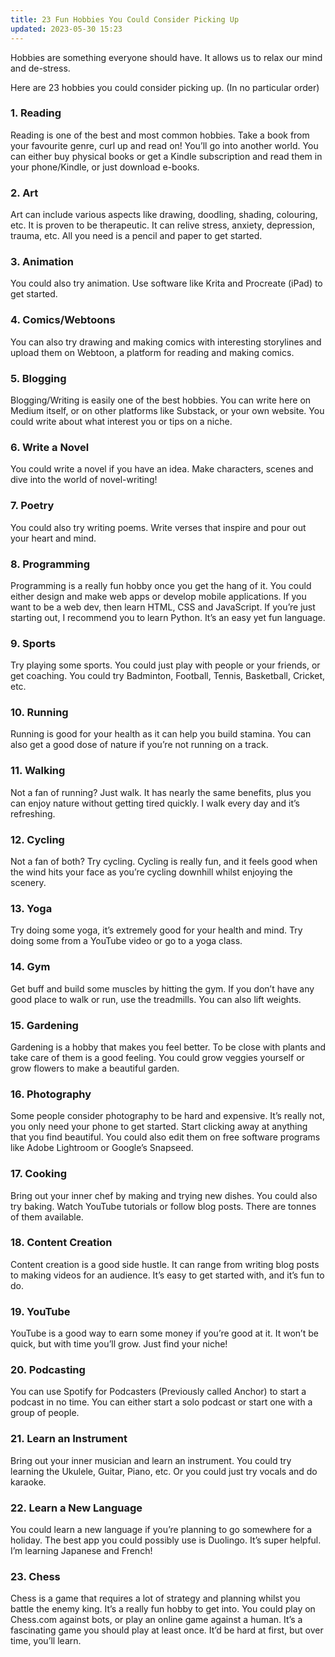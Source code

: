 ```yaml
---
title: 23 Fun Hobbies You Could Consider Picking Up
updated: 2023-05-30 15:23
---
```


Hobbies are something everyone should have. It allows us to relax our mind and de-stress.

Here are 23 hobbies you could consider picking up. (In no particular order)

### 1. Reading

Reading is one of the best and most common hobbies. Take a book from your favourite genre, curl up and read on! You’ll go into another world. You can either buy physical books or get a Kindle subscription and read them in your phone/Kindle, or just download e-books.

### 2. Art

Art can include various aspects like drawing, doodling, shading, colouring, etc. It is proven to be therapeutic. It can relive stress, anxiety, depression, trauma, etc. All you need is a pencil and paper to get started.

### 3. Animation

You could also try animation. Use software like Krita and Procreate (iPad) to get started.

### 4. Comics/Webtoons

You can also try drawing and making comics with interesting storylines and upload them on Webtoon, a platform for reading and making comics.

### 5. Blogging

Blogging/Writing is easily one of the best hobbies. You can write here on Medium itself, or on other platforms like Substack, or your own website. You could write about what interest you or tips on a niche.

### 6. Write a Novel

You could write a novel if you have an idea. Make characters, scenes and dive into the world of novel-writing!

### 7. Poetry

You could also try writing poems. Write verses that inspire and pour out your heart and mind.

### 8. Programming

Programming is a really fun hobby once you get the hang of it. You could either design and make web apps or develop mobile applications. If you want to be a web dev, then learn HTML, CSS and JavaScript. If you’re just starting out, I recommend you to learn Python. It’s an easy yet fun language.

### 9. Sports

Try playing some sports. You could just play with people or your friends, or get coaching. You could try Badminton, Football, Tennis, Basketball, Cricket, etc.

### 10. Running

Running is good for your health as it can help you build stamina. You can also get a good dose of nature if you’re not running on a track.

### 11. Walking

Not a fan of running? Just walk. It has nearly the same benefits, plus you can enjoy nature without getting tired quickly. I walk every day and it’s refreshing.

### 12. Cycling

Not a fan of both? Try cycling. Cycling is really fun, and it feels good when the wind hits your face as you’re cycling downhill whilst enjoying the scenery.

### 13. Yoga

Try doing some yoga, it’s extremely good for your health and mind. Try doing some from a YouTube video or go to a yoga class.

### 14. Gym

Get buff and build some muscles by hitting the gym. If you don’t have any good place to walk or run, use the treadmills. You can also lift weights.

### 15. Gardening

Gardening is a hobby that makes you feel better. To be close with plants and take care of them is a good feeling. You could grow veggies yourself or grow flowers to make a beautiful garden.

### 16. Photography

Some people consider photography to be hard and expensive. It’s really not, you only need your phone to get started. Start clicking away at anything that you find beautiful. You could also edit them on free software programs like Adobe Lightroom or Google’s Snapseed.

### 17. Cooking

Bring out your inner chef by making and trying new dishes. You could also try baking. Watch YouTube tutorials or follow blog posts. There are tonnes of them available.

### 18. Content Creation

Content creation is a good side hustle. It can range from writing blog posts to making videos for an audience. It’s easy to get started with, and it’s fun to do.

### 19. YouTube

YouTube is a good way to earn some money if you’re good at it. It won’t be quick, but with time you’ll grow. Just find your niche!

### 20. Podcasting

You can use Spotify for Podcasters (Previously called Anchor) to start a podcast in no time. You can either start a solo podcast or start one with a group of people.

### 21. Learn an Instrument

Bring out your inner musician and learn an instrument. You could try learning the Ukulele, Guitar, Piano, etc. Or you could just try vocals and do karaoke.

### 22. Learn a New Language

You could learn a new language if you’re planning to go somewhere for a holiday. The best app you could possibly use is Duolingo. It’s super helpful. I’m learning Japanese and French!

### 23. Chess

Chess is a game that requires a lot of strategy and planning whilst you battle the enemy king. It’s a really fun hobby to get into. You could play on Chess.com against bots, or play an online game against a human. It’s a fascinating game you should play at least once. It’d be hard at first, but over time, you’ll learn.
